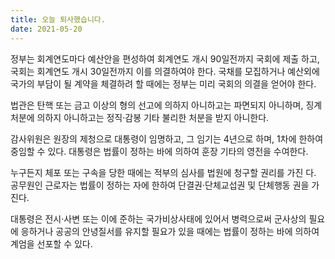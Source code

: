 ```yaml
---
title: 오늘 퇴사했습니다.
date: 2021-05-20
---
```


정부는 회계연도마다 예산안을 편성하여 회계연도 개시 90일전까지 국회에 제출
하고, 국회는 회계연도 개시 30일전까지 이를 의결하여야 한다. 국채를 
모집하거나 예산외에 국가의 부담이 될 계약을 체결하려 할 때에는 정부는 미리 
국회의 의결을 얻어야 한다.

법관은 탄핵 또는 금고 이상의 형의 선고에 의하지 아니하고는 파면되지 아니하며, 
징계처분에 의하지 아니하고는 정직·감봉 기타 불리한 처분을 받지 아니한다.

감사위원은 원장의 제청으로 대통령이 임명하고, 그 임기는 4년으로 하며, 1차에 
한하여 중임할 수 있다. 대통령은 법률이 정하는 바에 의하여 훈장 기타의 영전을
 수여한다.

누구든지 체포 또는 구속을 당한 때에는 적부의 심사를 법원에 청구할 권리를 가진
다. 공무원인 근로자는 법률이 정하는 자에 한하여 단결권·단체교섭권 및 단체행동
권을 가진다.

대통령은 전시·사변 또는 이에 준하는 국가비상사태에 있어서 병력으로써 군사상의
 필요에 응하거나 공공의 안녕질서를 유지할 필요가 있을 때에는 법률이 정하는 바에
 의하여 계엄을 선포할 수 있다.